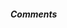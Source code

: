 ##### Comments

<script src='https://utteranc.es/client.js'
repo='rochacbruno/issue-bin'
issue-term='pathname'
theme='preferred-color-scheme'
crossorigin='anonymous'
async>
</script>
